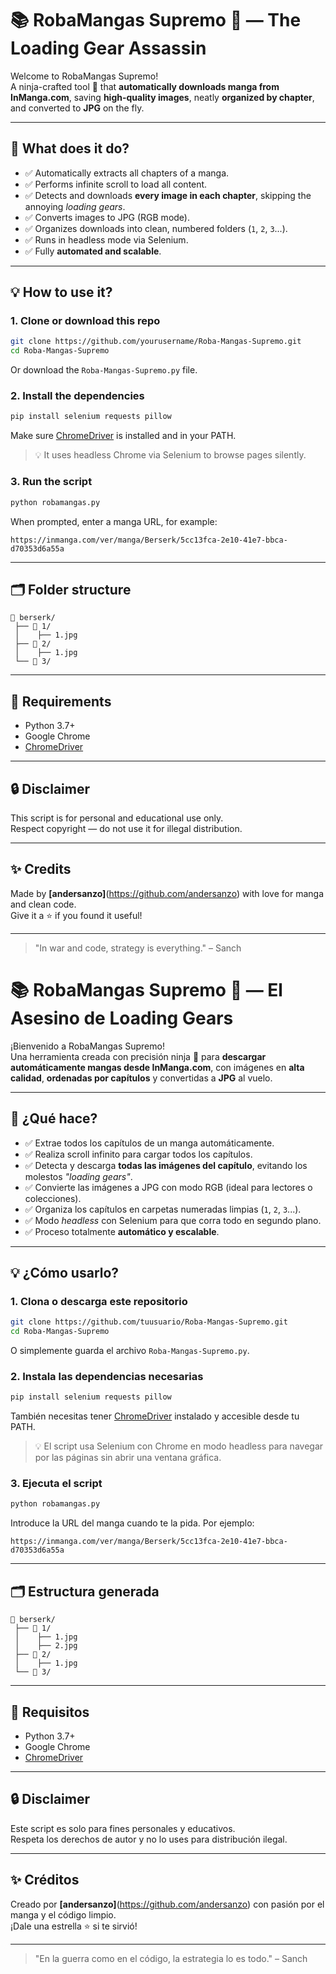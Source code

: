 
# 📚 RobaMangas Supremo 🥷 — The Loading Gear Assassin

Welcome to RobaMangas Supremo!  
A ninja-crafted tool 🥷 that **automatically downloads manga from InManga.com**, saving **high-quality images**, neatly **organized by chapter**, and converted to **JPG** on the fly.

---

## 🚀 What does it do?

- ✅ Automatically extracts all chapters of a manga.
- ✅ Performs infinite scroll to load all content.
- ✅ Detects and downloads **every image in each chapter**, skipping the annoying *loading gears*.
- ✅ Converts images to JPG (RGB mode).
- ✅ Organizes downloads into clean, numbered folders (`1`, `2`, `3`...).
- ✅ Runs in headless mode via Selenium.
- ✅ Fully **automated and scalable**.

---

## 💡 How to use it?

### 1. Clone or download this repo

```bash
git clone https://github.com/yourusername/Roba-Mangas-Supremo.git
cd Roba-Mangas-Supremo
```

Or download the `Roba-Mangas-Supremo.py` file.

### 2. Install the dependencies

```bash
pip install selenium requests pillow
```

Make sure [ChromeDriver](https://chromedriver.chromium.org/) is installed and in your PATH.

> 💡 It uses headless Chrome via Selenium to browse pages silently.

### 3. Run the script

```bash
python robamangas.py
```

When prompted, enter a manga URL, for example:

```
https://inmanga.com/ver/manga/Berserk/5cc13fca-2e10-41e7-bbca-d70353d6a55a
```

---

## 🗂 Folder structure

```
📁 berserk/
 ├── 📁 1/
 │    ├── 1.jpg
 ├── 📁 2/
 │    ├── 1.jpg
 └── 📁 3/
```

---

## 🧠 Requirements

- Python 3.7+
- Google Chrome
- [ChromeDriver](https://sites.google.com/a/chromium.org/chromedriver/downloads)

---

## 🔒 Disclaimer

This script is for personal and educational use only.  
Respect copyright — do not use it for illegal distribution.

---

## ✨ Credits

Made by **[andersanzo]**(https://github.com/andersanzo) with love for manga and clean code.  
Give it a ⭐ if you found it useful!

---

> "In war and code, strategy is everything." – Sanch




# 📚 RobaMangas Supremo 🥷 — El Asesino de Loading Gears

¡Bienvenido a RobaMangas Supremo!  
Una herramienta creada con precisión ninja 🥷 para **descargar automáticamente mangas desde InManga.com**, con imágenes en **alta calidad**, **ordenadas por capítulos** y convertidas a **JPG** al vuelo.

---

## 🚀 ¿Qué hace?

- ✅ Extrae todos los capítulos de un manga automáticamente.
- ✅ Realiza scroll infinito para cargar todos los capítulos.
- ✅ Detecta y descarga **todas las imágenes del capítulo**, evitando los molestos *"loading gears"*.
- ✅ Convierte las imágenes a JPG con modo RGB (ideal para lectores o colecciones).
- ✅ Organiza los capítulos en carpetas numeradas limpias (`1`, `2`, `3`...).
- ✅ Modo *headless* con Selenium para que corra todo en segundo plano.
- ✅ Proceso totalmente **automático y escalable**.

---

## 💡 ¿Cómo usarlo?

### 1. Clona o descarga este repositorio

```bash
git clone https://github.com/tuusuario/Roba-Mangas-Supremo.git
cd Roba-Mangas-Supremo
```

O simplemente guarda el archivo `Roba-Mangas-Supremo.py`.

### 2. Instala las dependencias necesarias

```bash
pip install selenium requests pillow
```

También necesitas tener [ChromeDriver](https://chromedriver.chromium.org/) instalado y accesible desde tu PATH.

> 💡 El script usa Selenium con Chrome en modo headless para navegar por las páginas sin abrir una ventana gráfica.

### 3. Ejecuta el script

```bash
python robamangas.py
```

Introduce la URL del manga cuando te la pida. Por ejemplo:

```
https://inmanga.com/ver/manga/Berserk/5cc13fca-2e10-41e7-bbca-d70353d6a55a
```

---

## 🗂 Estructura generada

```
📁 berserk/
 ├── 📁 1/
 │    ├── 1.jpg
 │    ├── 2.jpg
 ├── 📁 2/
 │    ├── 1.jpg
 └── 📁 3/
```

---

## 🧠 Requisitos

- Python 3.7+
- Google Chrome
- [ChromeDriver](https://sites.google.com/a/chromium.org/chromedriver/downloads)

---

## 🔒 Disclaimer

Este script es solo para fines personales y educativos.  
Respeta los derechos de autor y no lo uses para distribución ilegal.

---

## ✨ Créditos

Creado por **[andersanzo]**(https://github.com/andersanzo) con pasión por el manga y el código limpio.  
¡Dale una estrella ⭐ si te sirvió!

---

> "En la guerra como en el código, la estrategia lo es todo." – Sanch
